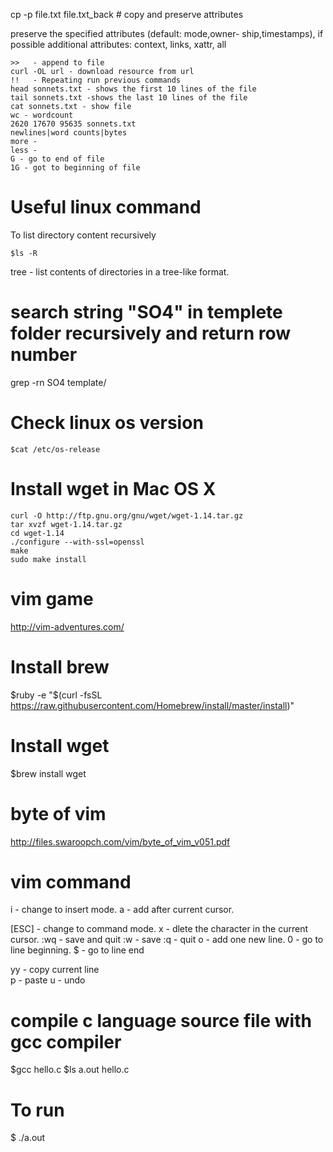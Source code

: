 cp -p file.txt  file.txt_back # copy and preserve attributes

preserve   the   specified   attributes   (default:  mode,owner-
              ship,timestamps), if possible  additional  attributes:  context,
              links, xattr, all
```
>>   - append to file
curl -OL url - download resource from url
!!   - Repeating run previous commands
head sonnets.txt - shows the first 10 lines of the file
tail sonnets.txt -shows the last 10 lines of the file
cat sonnets.txt - show file
wc - wordcount
2620 17670 95635 sonnets.txt
newlines|word counts|bytes
more -
less -
G - go to end of file
1G - got to beginning of file
```
# Useful linux command

To list directory content recursively

	$ls -R

tree - list contents of directories in a tree-like format.

# search string "SO4" in templete folder recursively and return row number
grep -rn SO4 template/

# Check linux os version

	$cat /etc/os-release

# Install wget in Mac OS X
	curl -O http://ftp.gnu.org/gnu/wget/wget-1.14.tar.gz
	tar xvzf wget-1.14.tar.gz
	cd wget-1.14
	./configure --with-ssl=openssl
	make
	sudo make install

# vim game
http://vim-adventures.com/


# Install brew
$ruby -e "$(curl -fsSL https://raw.githubusercontent.com/Homebrew/install/master/install)"

# Install wget
$brew install wget


# byte of vim
http://files.swaroopch.com/vim/byte_of_vim_v051.pdf

vim command
========

i - change to insert mode.
a - add after current cursor.

[ESC] - change to command mode.
x - dlete the character in the current cursor.
:wq - save and quit 
:w - save
:q - quit
o - add one new line.
0 - go to line beginning.
$ - go to line end

yy - copy current line  
p - paste
u - undo

compile c language source file with gcc compiler
========

  $gcc hello.c
  $ls
  a.out hello.c
  # To run
  $ ./a.out
  
